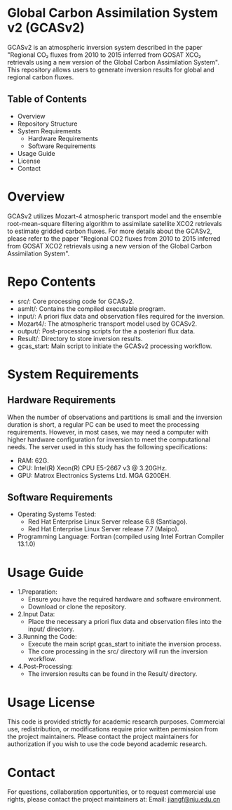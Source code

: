 # Global Carbon Assimilation System v2 (GCASv2)
GCASv2 is an atmospheric inversion system described in the paper "Regional CO₂ fluxes from 2010 to 2015 inferred from GOSAT XCO₂ retrievals using a new version of the Global Carbon Assimilation System". This repository allows users to generate inversion results for global and regional carbon fluxes.
## Table of Contents
* Overview
* Repository Structure
* System Requirements
  * Hardware Requirements
  * Software Requirements
* Usage Guide
* License
* Contact
# Overview
GCASv2 utilizes Mozart-4 atmospheric transport model and the ensemble root-mean-square filtering algorithm to assimilate satellite XCO2 retrievals to estimate gridded carbon fluxes. For more details about the GCASv2, please refer to the paper "Regional CO2 fluxes from 2010 to 2015 inferred from  GOSAT XCO2 retrievals using a new version of the Global  Carbon Assimilation System". 
# Repo Contents
* src/: Core processing code for GCASv2.
* asmlt/: Contains the compiled executable program.
* input/: A priori flux data and observation files required for the inversion.
* Mozart4/: The atmospheric transport model used by GCASv2.
* output/: Post-processing scripts for the a posteriori flux data.
* Result/: Directory to store inversion results.
* gcas_start: Main script to initiate the GCASv2 processing workflow.
# System Requirements
## Hardware Requirements
When the number of observations and partitions is small and the inversion duration is short, a regular PC can be used to meet the processing requirements. However, in most cases, we may need a computer with higher hardware configuration for inversion to meet the computational needs. The server used in this study has the following specifications:
* RAM: 62G.
* CPU: Intel(R) Xeon(R) CPU E5-2667 v3 @ 3.20GHz.
* GPU: Matrox Electronics Systems Ltd. MGA G200EH.
## Software Requirements
* Operating Systems Tested:
  * Red Hat Enterprise Linux Server release 6.8 (Santiago).
  * Red Hat Enterprise Linux Server release 7.7 (Maipo).
* Programming Language: Fortran (compiled using Intel Fortran Compiler 13.1.0)
# Usage Guide
* 1.Preparation:
  * Ensure you have the required hardware and software environment.
  * Download or clone the repository.
* 2.Input Data:
  * Place the necessary a priori flux data and observation files into the input/ directory.
* 3.Running the Code:
  * Execute the main script gcas_start to initiate the inversion process.
  * The core processing in the src/ directory will run the inversion workflow.
* 4.Post-Processing:
  * The inversion results can be found in the Result/ directory.
# Usage License
This code is provided strictly for academic research purposes. Commercial use, redistribution, or modifications require prior written permission from the project maintainers. Please contact the project maintainers for authorization if you wish to use the code beyond academic research.
# Contact
For questions, collaboration opportunities, or to request commercial use rights, please contact the project maintainers at:
Email: jiangf@nju.edu.cn
